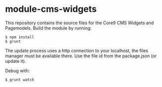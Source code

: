 module-cms-widgets
=======================

This repository contains the source files for the Core9 CMS Widgets and Pagemodels.
Build the module by running:

    $ npm install
    $ grunt
  
The update process uses a http connection to your localhost, the files manager must be available there. 
Use the file id from the package.json (or update it).

Debug with:

    $ grunt watch



